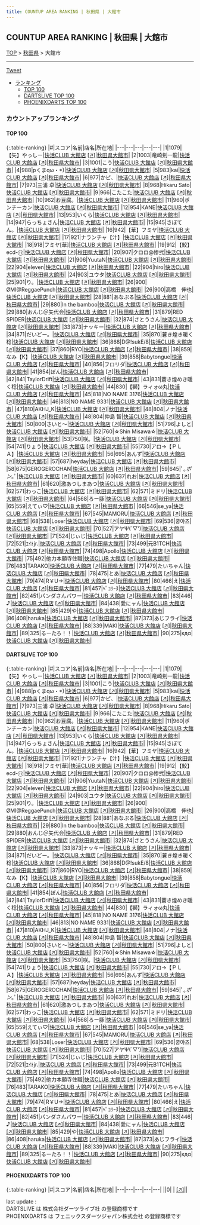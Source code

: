 ```yaml
---
title: COUNTUP AREA RANKING | 秋田県 | 大館市
---
```

## COUNTUP AREA RANKING | 秋田県 | 大館市

[TOP](/darts/rank/) > [秋田県](/darts/rank/秋田県/) > 大館市

___

<a href="https://twitter.com/share?ref_src=twsrc%5Etfw" data-text="COUNTUP AREA RANKING | 秋田県大館市" class="twitter-share-button" data-hashtags="DARTSLIVE,PHOENIXDARTS,darts,ダーツ" data-show-count="false">Tweet</a>

* [ランキング](#カウントアップランキング)
    * [TOP 100](#top-100)
    * [DARTSLIVE TOP 100](#dartslive-top-100)
    * [PHOENIXDARTS TOP 100](#phoenixdarts-top-100)

### カウントアップランキング

#### TOP 100



{:.table-ranking}
|#|スコア|名前|店名|所在地|
|---|---|---|---|---|
|1|1079|<span class="rank-name-dl">【矢】やっしー</span>|<a href="/darts/rank/shops/b586c4e40494577ca3f63593b5358cc4.html">快活CLUB 大館店</a> <a href="https://search.dartslive.com/jp/shop/b586c4e40494577ca3f63593b5358cc4">[↗]</a>|<a href="/darts/rank/秋田県/大館市">秋田県大館市</a>|
|2|1003|<span class="rank-name-dl">竜崎剣一龍</span>|<a href="/darts/rank/shops/b586c4e40494577ca3f63593b5358cc4.html">快活CLUB 大館店</a> <a href="https://search.dartslive.com/jp/shop/b586c4e40494577ca3f63593b5358cc4">[↗]</a>|<a href="/darts/rank/秋田県/大館市">秋田県大館市</a>|
|3|1001|<span class="rank-name-dl">こう</span>|<a href="/darts/rank/shops/b586c4e40494577ca3f63593b5358cc4.html">快活CLUB 大館店</a> <a href="https://search.dartslive.com/jp/shop/b586c4e40494577ca3f63593b5358cc4">[↗]</a>|<a href="/darts/rank/秋田県/大館市">秋田県大館市</a>|
|4|988|<span class="rank-name-dl">pくまqω・*)</span>|<a href="/darts/rank/shops/b586c4e40494577ca3f63593b5358cc4.html">快活CLUB 大館店</a> <a href="https://search.dartslive.com/jp/shop/b586c4e40494577ca3f63593b5358cc4">[↗]</a>|<a href="/darts/rank/秋田県/大館市">秋田県大館市</a>|
|5|983|<span class="rank-name-dl">kai</span>|<a href="/darts/rank/shops/b586c4e40494577ca3f63593b5358cc4.html">快活CLUB 大館店</a> <a href="https://search.dartslive.com/jp/shop/b586c4e40494577ca3f63593b5358cc4">[↗]</a>|<a href="/darts/rank/秋田県/大館市">秋田県大館市</a>|
|6|977|<span class="rank-name-dl">かピ、</span>|<a href="/darts/rank/shops/b586c4e40494577ca3f63593b5358cc4.html">快活CLUB 大館店</a> <a href="https://search.dartslive.com/jp/shop/b586c4e40494577ca3f63593b5358cc4">[↗]</a>|<a href="/darts/rank/秋田県/大館市">秋田県大館市</a>|
|7|973|<span class="rank-name-dl">三浦 卓</span>|<a href="/darts/rank/shops/b586c4e40494577ca3f63593b5358cc4.html">快活CLUB 大館店</a> <a href="https://search.dartslive.com/jp/shop/b586c4e40494577ca3f63593b5358cc4">[↗]</a>|<a href="/darts/rank/秋田県/大館市">秋田県大館市</a>|
|8|968|<span class="rank-name-dl">Hikaru Sato</span>|<a href="/darts/rank/shops/b586c4e40494577ca3f63593b5358cc4.html">快活CLUB 大館店</a> <a href="https://search.dartslive.com/jp/shop/b586c4e40494577ca3f63593b5358cc4">[↗]</a>|<a href="/darts/rank/秋田県/大館市">秋田県大館市</a>|
|9|966|<span class="rank-name-dl">こたこた</span>|<a href="/darts/rank/shops/b586c4e40494577ca3f63593b5358cc4.html">快活CLUB 大館店</a> <a href="https://search.dartslive.com/jp/shop/b586c4e40494577ca3f63593b5358cc4">[↗]</a>|<a href="/darts/rank/秋田県/大館市">秋田県大館市</a>|
|10|962|<span class="rank-name-dl">お豆腐。</span>|<a href="/darts/rank/shops/b586c4e40494577ca3f63593b5358cc4.html">快活CLUB 大館店</a> <a href="https://search.dartslive.com/jp/shop/b586c4e40494577ca3f63593b5358cc4">[↗]</a>|<a href="/darts/rank/秋田県/大館市">秋田県大館市</a>|
|11|960|<span class="rank-name-dl">ポンチーカン</span>|<a href="/darts/rank/shops/b586c4e40494577ca3f63593b5358cc4.html">快活CLUB 大館店</a> <a href="https://search.dartslive.com/jp/shop/b586c4e40494577ca3f63593b5358cc4">[↗]</a>|<a href="/darts/rank/秋田県/大館市">秋田県大館市</a>|
|12|954|<span class="rank-name-dl">KANE</span>|<a href="/darts/rank/shops/b586c4e40494577ca3f63593b5358cc4.html">快活CLUB 大館店</a> <a href="https://search.dartslive.com/jp/shop/b586c4e40494577ca3f63593b5358cc4">[↗]</a>|<a href="/darts/rank/秋田県/大館市">秋田県大館市</a>|
|13|953|<span class="rank-name-dl">いくら</span>|<a href="/darts/rank/shops/b586c4e40494577ca3f63593b5358cc4.html">快活CLUB 大館店</a> <a href="https://search.dartslive.com/jp/shop/b586c4e40494577ca3f63593b5358cc4">[↗]</a>|<a href="/darts/rank/秋田県/大館市">秋田県大館市</a>|
|14|947|<span class="rank-name-dl">らっちょさん</span>|<a href="/darts/rank/shops/b586c4e40494577ca3f63593b5358cc4.html">快活CLUB 大館店</a> <a href="https://search.dartslive.com/jp/shop/b586c4e40494577ca3f63593b5358cc4">[↗]</a>|<a href="/darts/rank/秋田県/大館市">秋田県大館市</a>|
|15|945|<span class="rank-name-dl">さぼてん。</span>|<a href="/darts/rank/shops/b586c4e40494577ca3f63593b5358cc4.html">快活CLUB 大館店</a> <a href="https://search.dartslive.com/jp/shop/b586c4e40494577ca3f63593b5358cc4">[↗]</a>|<a href="/darts/rank/秋田県/大館市">秋田県大館市</a>|
|16|942|<span class="rank-name-dl">【華】フミヤ</span>|<a href="/darts/rank/shops/b586c4e40494577ca3f63593b5358cc4.html">快活CLUB 大館店</a> <a href="https://search.dartslive.com/jp/shop/b586c4e40494577ca3f63593b5358cc4">[↗]</a>|<a href="/darts/rank/秋田県/大館市">秋田県大館市</a>|
|17|921|<span class="rank-name-dl">ナランチャ【汁】</span>|<a href="/darts/rank/shops/b586c4e40494577ca3f63593b5358cc4.html">快活CLUB 大館店</a> <a href="https://search.dartslive.com/jp/shop/b586c4e40494577ca3f63593b5358cc4">[↗]</a>|<a href="/darts/rank/秋田県/大館市">秋田県大館市</a>|
|18|918|<span class="rank-name-dl">フミヤ[華]</span>|<a href="/darts/rank/shops/b586c4e40494577ca3f63593b5358cc4.html">快活CLUB 大館店</a> <a href="https://search.dartslive.com/jp/shop/b586c4e40494577ca3f63593b5358cc4">[↗]</a>|<a href="/darts/rank/秋田県/大館市">秋田県大館市</a>|
|19|912|<span class="rank-name-dl">【鮫】ecd-⑪</span>|<a href="/darts/rank/shops/b586c4e40494577ca3f63593b5358cc4.html">快活CLUB 大館店</a> <a href="https://search.dartslive.com/jp/shop/b586c4e40494577ca3f63593b5358cc4">[↗]</a>|<a href="/darts/rank/秋田県/大館市">秋田県大館市</a>|
|20|907|<span class="rank-name-dl">クロロ@惨弐</span>|<a href="/darts/rank/shops/b586c4e40494577ca3f63593b5358cc4.html">快活CLUB 大館店</a> <a href="https://search.dartslive.com/jp/shop/b586c4e40494577ca3f63593b5358cc4">[↗]</a>|<a href="/darts/rank/秋田県/大館市">秋田県大館市</a>|
|21|906|<span class="rank-name-dl">YuutaN</span>|<a href="/darts/rank/shops/b586c4e40494577ca3f63593b5358cc4.html">快活CLUB 大館店</a> <a href="https://search.dartslive.com/jp/shop/b586c4e40494577ca3f63593b5358cc4">[↗]</a>|<a href="/darts/rank/秋田県/大館市">秋田県大館市</a>|
|22|904|<span class="rank-name-dl">eleven</span>|<a href="/darts/rank/shops/b586c4e40494577ca3f63593b5358cc4.html">快活CLUB 大館店</a> <a href="https://search.dartslive.com/jp/shop/b586c4e40494577ca3f63593b5358cc4">[↗]</a>|<a href="/darts/rank/秋田県/大館市">秋田県大館市</a>|
|22|904|<span class="rank-name-dl">hiro</span>|<a href="/darts/rank/shops/b586c4e40494577ca3f63593b5358cc4.html">快活CLUB 大館店</a> <a href="https://search.dartslive.com/jp/shop/b586c4e40494577ca3f63593b5358cc4">[↗]</a>|<a href="/darts/rank/秋田県/大館市">秋田県大館市</a>|
|24|903|<span class="rank-name-dl">ユウタ</span>|<a href="/darts/rank/shops/b586c4e40494577ca3f63593b5358cc4.html">快活CLUB 大館店</a> <a href="https://search.dartslive.com/jp/shop/b586c4e40494577ca3f63593b5358cc4">[↗]</a>|<a href="/darts/rank/秋田県/大館市">秋田県大館市</a>|
|25|901|<span class="rank-name-dl">り。</span>|<a href="/darts/rank/shops/b586c4e40494577ca3f63593b5358cc4.html">快活CLUB 大館店</a> <a href="https://search.dartslive.com/jp/shop/b586c4e40494577ca3f63593b5358cc4">[↗]</a>|<a href="/darts/rank/秋田県/大館市">秋田県大館市</a>|
|26|900|<span class="rank-name-dl">ØMI@ReggaePunch</span>|<a href="/darts/rank/shops/b586c4e40494577ca3f63593b5358cc4.html">快活CLUB 大館店</a> <a href="https://search.dartslive.com/jp/shop/b586c4e40494577ca3f63593b5358cc4">[↗]</a>|<a href="/darts/rank/秋田県/大館市">秋田県大館市</a>|
|26|900|<span class="rank-name-dl">高橋　伸也</span>|<a href="/darts/rank/shops/b586c4e40494577ca3f63593b5358cc4.html">快活CLUB 大館店</a> <a href="https://search.dartslive.com/jp/shop/b586c4e40494577ca3f63593b5358cc4">[↗]</a>|<a href="/darts/rank/秋田県/大館市">秋田県大館市</a>|
|28|881|<span class="rank-name-dl">あなぷる</span>|<a href="/darts/rank/shops/b586c4e40494577ca3f63593b5358cc4.html">快活CLUB 大館店</a> <a href="https://search.dartslive.com/jp/shop/b586c4e40494577ca3f63593b5358cc4">[↗]</a>|<a href="/darts/rank/秋田県/大館市">秋田県大館市</a>|
|29|880|<span class="rank-name-dl">In the bamboo</span>|<a href="/darts/rank/shops/b586c4e40494577ca3f63593b5358cc4.html">快活CLUB 大館店</a> <a href="https://search.dartslive.com/jp/shop/b586c4e40494577ca3f63593b5358cc4">[↗]</a>|<a href="/darts/rank/秋田県/大館市">秋田県大館市</a>|
|29|880|<span class="rank-name-dl">おんじ＠矢代会</span>|<a href="/darts/rank/shops/b586c4e40494577ca3f63593b5358cc4.html">快活CLUB 大館店</a> <a href="https://search.dartslive.com/jp/shop/b586c4e40494577ca3f63593b5358cc4">[↗]</a>|<a href="/darts/rank/秋田県/大館市">秋田県大館市</a>|
|31|879|<span class="rank-name-dl">RED SPIDER</span>|<a href="/darts/rank/shops/b586c4e40494577ca3f63593b5358cc4.html">快活CLUB 大館店</a> <a href="https://search.dartslive.com/jp/shop/b586c4e40494577ca3f63593b5358cc4">[↗]</a>|<a href="/darts/rank/秋田県/大館市">秋田県大館市</a>|
|32|874|<span class="rank-name-dl">さとうさん</span>|<a href="/darts/rank/shops/b586c4e40494577ca3f63593b5358cc4.html">快活CLUB 大館店</a> <a href="https://search.dartslive.com/jp/shop/b586c4e40494577ca3f63593b5358cc4">[↗]</a>|<a href="/darts/rank/秋田県/大館市">秋田県大館市</a>|
|33|873|<span class="rank-name-dl">ナッキー</span>|<a href="/darts/rank/shops/b586c4e40494577ca3f63593b5358cc4.html">快活CLUB 大館店</a> <a href="https://search.dartslive.com/jp/shop/b586c4e40494577ca3f63593b5358cc4">[↗]</a>|<a href="/darts/rank/秋田県/大館市">秋田県大館市</a>|
|34|871|<span class="rank-name-dl">だいどー。</span>|<a href="/darts/rank/shops/b586c4e40494577ca3f63593b5358cc4.html">快活CLUB 大館店</a> <a href="https://search.dartslive.com/jp/shop/b586c4e40494577ca3f63593b5358cc4">[↗]</a>|<a href="/darts/rank/秋田県/大館市">秋田県大館市</a>|
|35|870|<span class="rank-name-dl">蒼き煌き暖く稔</span>|<a href="/darts/rank/shops/b586c4e40494577ca3f63593b5358cc4.html">快活CLUB 大館店</a> <a href="https://search.dartslive.com/jp/shop/b586c4e40494577ca3f63593b5358cc4">[↗]</a>|<a href="/darts/rank/秋田県/大館市">秋田県大館市</a>|
|36|868|<span class="rank-name-dl">D@!sukE/8</span>|<a href="/darts/rank/shops/b586c4e40494577ca3f63593b5358cc4.html">快活CLUB 大館店</a> <a href="https://search.dartslive.com/jp/shop/b586c4e40494577ca3f63593b5358cc4">[↗]</a>|<a href="/darts/rank/秋田県/大館市">秋田県大館市</a>|
|37|860|<span class="rank-name-dl">RYO</span>|<a href="/darts/rank/shops/b586c4e40494577ca3f63593b5358cc4.html">快活CLUB 大館店</a> <a href="https://search.dartslive.com/jp/shop/b586c4e40494577ca3f63593b5358cc4">[↗]</a>|<a href="/darts/rank/秋田県/大館市">秋田県大館市</a>|
|38|859|<span class="rank-name-dl">なみ【K】</span>|<a href="/darts/rank/shops/b586c4e40494577ca3f63593b5358cc4.html">快活CLUB 大館店</a> <a href="https://search.dartslive.com/jp/shop/b586c4e40494577ca3f63593b5358cc4">[↗]</a>|<a href="/darts/rank/秋田県/大館市">秋田県大館市</a>|
|39|858|<span class="rank-name-dl">Babytongue</span>|<a href="/darts/rank/shops/b586c4e40494577ca3f63593b5358cc4.html">快活CLUB 大館店</a> <a href="https://search.dartslive.com/jp/shop/b586c4e40494577ca3f63593b5358cc4">[↗]</a>|<a href="/darts/rank/秋田県/大館市">秋田県大館市</a>|
|40|856|<span class="rank-name-dl">フロリダ</span>|<a href="/darts/rank/shops/b586c4e40494577ca3f63593b5358cc4.html">快活CLUB 大館店</a> <a href="https://search.dartslive.com/jp/shop/b586c4e40494577ca3f63593b5358cc4">[↗]</a>|<a href="/darts/rank/秋田県/大館市">秋田県大館市</a>|
|41|854|<span class="rank-name-dl">ぼん</span>|<a href="/darts/rank/shops/b586c4e40494577ca3f63593b5358cc4.html">快活CLUB 大館店</a> <a href="https://search.dartslive.com/jp/shop/b586c4e40494577ca3f63593b5358cc4">[↗]</a>|<a href="/darts/rank/秋田県/大館市">秋田県大館市</a>|
|42|841|<span class="rank-name-dl">TaylorDrift</span>|<a href="/darts/rank/shops/b586c4e40494577ca3f63593b5358cc4.html">快活CLUB 大館店</a> <a href="https://search.dartslive.com/jp/shop/b586c4e40494577ca3f63593b5358cc4">[↗]</a>|<a href="/darts/rank/秋田県/大館市">秋田県大館市</a>|
|43|831|<span class="rank-name-dl">蒼き煌めき暖く稔</span>|<a href="/darts/rank/shops/b586c4e40494577ca3f63593b5358cc4.html">快活CLUB 大館店</a> <a href="https://search.dartslive.com/jp/shop/b586c4e40494577ca3f63593b5358cc4">[↗]</a>|<a href="/darts/rank/秋田県/大館市">秋田県大館市</a>|
|44|830|<span class="rank-name-dl">【獅】ラィォω丸</span>|<a href="/darts/rank/shops/b586c4e40494577ca3f63593b5358cc4.html">快活CLUB 大館店</a> <a href="https://search.dartslive.com/jp/shop/b586c4e40494577ca3f63593b5358cc4">[↗]</a>|<a href="/darts/rank/秋田県/大館市">秋田県大館市</a>|
|45|818|<span class="rank-name-dl">NO NAME 3176</span>|<a href="/darts/rank/shops/b586c4e40494577ca3f63593b5358cc4.html">快活CLUB 大館店</a> <a href="https://search.dartslive.com/jp/shop/b586c4e40494577ca3f63593b5358cc4">[↗]</a>|<a href="/darts/rank/秋田県/大館市">秋田県大館市</a>|
|46|813|<span class="rank-name-dl">NO NAME 9331</span>|<a href="/darts/rank/shops/b586c4e40494577ca3f63593b5358cc4.html">快活CLUB 大館店</a> <a href="https://search.dartslive.com/jp/shop/b586c4e40494577ca3f63593b5358cc4">[↗]</a>|<a href="/darts/rank/秋田県/大館市">秋田県大館市</a>|
|47|810|<span class="rank-name-dl">AKHJ_K</span>|<a href="/darts/rank/shops/b586c4e40494577ca3f63593b5358cc4.html">快活CLUB 大館店</a> <a href="https://search.dartslive.com/jp/shop/b586c4e40494577ca3f63593b5358cc4">[↗]</a>|<a href="/darts/rank/秋田県/大館市">秋田県大館市</a>|
|48|804|<span class="rank-name-dl">ノナ</span>|<a href="/darts/rank/shops/b586c4e40494577ca3f63593b5358cc4.html">快活CLUB 大館店</a> <a href="https://search.dartslive.com/jp/shop/b586c4e40494577ca3f63593b5358cc4">[↗]</a>|<a href="/darts/rank/秋田県/大館市">秋田県大館市</a>|
|48|804|<span class="rank-name-dl">仲島 智</span>|<a href="/darts/rank/shops/b586c4e40494577ca3f63593b5358cc4.html">快活CLUB 大館店</a> <a href="https://search.dartslive.com/jp/shop/b586c4e40494577ca3f63593b5358cc4">[↗]</a>|<a href="/darts/rank/秋田県/大館市">秋田県大館市</a>|
|50|800|<span class="rank-name-dl">さいと〜</span>|<a href="/darts/rank/shops/b586c4e40494577ca3f63593b5358cc4.html">快活CLUB 大館店</a> <a href="https://search.dartslive.com/jp/shop/b586c4e40494577ca3f63593b5358cc4">[↗]</a>|<a href="/darts/rank/秋田県/大館市">秋田県大館市</a>|
|51|796|<span class="rank-name-dl">よしと</span>|<a href="/darts/rank/shops/b586c4e40494577ca3f63593b5358cc4.html">快活CLUB 大館店</a> <a href="https://search.dartslive.com/jp/shop/b586c4e40494577ca3f63593b5358cc4">[↗]</a>|<a href="/darts/rank/秋田県/大館市">秋田県大館市</a>|
|52|760|<span class="rank-name-dl">☆Shin Misawa☆</span>|<a href="/darts/rank/shops/b586c4e40494577ca3f63593b5358cc4.html">快活CLUB 大館店</a> <a href="https://search.dartslive.com/jp/shop/b586c4e40494577ca3f63593b5358cc4">[↗]</a>|<a href="/darts/rank/秋田県/大館市">秋田県大館市</a>|
|53|750|<span class="rank-name-dl">咲。</span>|<a href="/darts/rank/shops/b586c4e40494577ca3f63593b5358cc4.html">快活CLUB 大館店</a> <a href="https://search.dartslive.com/jp/shop/b586c4e40494577ca3f63593b5358cc4">[↗]</a>|<a href="/darts/rank/秋田県/大館市">秋田県大館市</a>|
|54|741|<span class="rank-name-dl">りょう</span>|<a href="/darts/rank/shops/b586c4e40494577ca3f63593b5358cc4.html">快活CLUB 大館店</a> <a href="https://search.dartslive.com/jp/shop/b586c4e40494577ca3f63593b5358cc4">[↗]</a>|<a href="/darts/rank/秋田県/大館市">秋田県大館市</a>|
|55|730|<span class="rank-name-dl">アロ→【ＰＬＡ】</span>|<a href="/darts/rank/shops/b586c4e40494577ca3f63593b5358cc4.html">快活CLUB 大館店</a> <a href="https://search.dartslive.com/jp/shop/b586c4e40494577ca3f63593b5358cc4">[↗]</a>|<a href="/darts/rank/秋田県/大館市">秋田県大館市</a>|
|56|695|<span class="rank-name-dl">あんず</span>|<a href="/darts/rank/shops/b586c4e40494577ca3f63593b5358cc4.html">快活CLUB 大館店</a> <a href="https://search.dartslive.com/jp/shop/b586c4e40494577ca3f63593b5358cc4">[↗]</a>|<a href="/darts/rank/秋田県/大館市">秋田県大館市</a>|
|57|687|<span class="rank-name-dl">heyday</span>|<a href="/darts/rank/shops/b586c4e40494577ca3f63593b5358cc4.html">快活CLUB 大館店</a> <a href="https://search.dartslive.com/jp/shop/b586c4e40494577ca3f63593b5358cc4">[↗]</a>|<a href="/darts/rank/秋田県/大館市">秋田県大館市</a>|
|58|675|<span class="rank-name-dl">GEROGEROCHAN</span>|<a href="/darts/rank/shops/b586c4e40494577ca3f63593b5358cc4.html">快活CLUB 大館店</a> <a href="https://search.dartslive.com/jp/shop/b586c4e40494577ca3f63593b5358cc4">[↗]</a>|<a href="/darts/rank/秋田県/大館市">秋田県大館市</a>|
|59|645|<span class="rank-name-dl">ﾟ｡*ポン*｡ﾟ</span>|<a href="/darts/rank/shops/b586c4e40494577ca3f63593b5358cc4.html">快活CLUB 大館店</a> <a href="https://search.dartslive.com/jp/shop/b586c4e40494577ca3f63593b5358cc4">[↗]</a>|<a href="/darts/rank/秋田県/大館市">秋田県大館市</a>|
|60|637|<span class="rank-name-dl">れお</span>|<a href="/darts/rank/shops/b586c4e40494577ca3f63593b5358cc4.html">快活CLUB 大館店</a> <a href="https://search.dartslive.com/jp/shop/b586c4e40494577ca3f63593b5358cc4">[↗]</a>|<a href="/darts/rank/秋田県/大館市">秋田県大館市</a>|
|61|620|<span class="rank-name-dl">激あつしまあつ</span>|<a href="/darts/rank/shops/b586c4e40494577ca3f63593b5358cc4.html">快活CLUB 大館店</a> <a href="https://search.dartslive.com/jp/shop/b586c4e40494577ca3f63593b5358cc4">[↗]</a>|<a href="/darts/rank/秋田県/大館市">秋田県大館市</a>|
|62|571|<span class="rank-name-dl">わっこ</span>|<a href="/darts/rank/shops/b586c4e40494577ca3f63593b5358cc4.html">快活CLUB 大館店</a> <a href="https://search.dartslive.com/jp/shop/b586c4e40494577ca3f63593b5358cc4">[↗]</a>|<a href="/darts/rank/秋田県/大館市">秋田県大館市</a>|
|62|571|<span class="rank-name-dl">ミドリ</span>|<a href="/darts/rank/shops/b586c4e40494577ca3f63593b5358cc4.html">快活CLUB 大館店</a> <a href="https://search.dartslive.com/jp/shop/b586c4e40494577ca3f63593b5358cc4">[↗]</a>|<a href="/darts/rank/秋田県/大館市">秋田県大館市</a>|
|64|568|<span class="rank-name-dl">ろー豚</span>|<a href="/darts/rank/shops/b586c4e40494577ca3f63593b5358cc4.html">快活CLUB 大館店</a> <a href="https://search.dartslive.com/jp/shop/b586c4e40494577ca3f63593b5358cc4">[↗]</a>|<a href="/darts/rank/秋田県/大館市">秋田県大館市</a>|
|65|559|<span class="rank-name-dl">えてぃ♡</span>|<a href="/darts/rank/shops/b586c4e40494577ca3f63593b5358cc4.html">快活CLUB 大館店</a> <a href="https://search.dartslive.com/jp/shop/b586c4e40494577ca3f63593b5358cc4">[↗]</a>|<a href="/darts/rank/秋田県/大館市">秋田県大館市</a>|
|66|546|<span class="rank-name-dl">se_ya</span>|<a href="/darts/rank/shops/b586c4e40494577ca3f63593b5358cc4.html">快活CLUB 大館店</a> <a href="https://search.dartslive.com/jp/shop/b586c4e40494577ca3f63593b5358cc4">[↗]</a>|<a href="/darts/rank/秋田県/大館市">秋田県大館市</a>|
|67|545|<span class="rank-name-dl">MAMORU</span>|<a href="/darts/rank/shops/b586c4e40494577ca3f63593b5358cc4.html">快活CLUB 大館店</a> <a href="https://search.dartslive.com/jp/shop/b586c4e40494577ca3f63593b5358cc4">[↗]</a>|<a href="/darts/rank/秋田県/大館市">秋田県大館市</a>|
|68|538|<span class="rank-name-dl">Loser</span>|<a href="/darts/rank/shops/b586c4e40494577ca3f63593b5358cc4.html">快活CLUB 大館店</a> <a href="https://search.dartslive.com/jp/shop/b586c4e40494577ca3f63593b5358cc4">[↗]</a>|<a href="/darts/rank/秋田県/大館市">秋田県大館市</a>|
|69|536|<span class="rank-name-dl">쿵야즈</span>|<a href="/darts/rank/shops/b586c4e40494577ca3f63593b5358cc4.html">快活CLUB 大館店</a> <a href="https://search.dartslive.com/jp/shop/b586c4e40494577ca3f63593b5358cc4">[↗]</a>|<a href="/darts/rank/秋田県/大館市">秋田県大館市</a>|
|70|527|<span class="rank-name-dl">アヤΨ(`▽&#x27;)</span>|<a href="/darts/rank/shops/b586c4e40494577ca3f63593b5358cc4.html">快活CLUB 大館店</a> <a href="https://search.dartslive.com/jp/shop/b586c4e40494577ca3f63593b5358cc4">[↗]</a>|<a href="/darts/rank/秋田県/大館市">秋田県大館市</a>|
|71|524|<span class="rank-name-dl">じぃじ</span>|<a href="/darts/rank/shops/b586c4e40494577ca3f63593b5358cc4.html">快活CLUB 大館店</a> <a href="https://search.dartslive.com/jp/shop/b586c4e40494577ca3f63593b5358cc4">[↗]</a>|<a href="/darts/rank/秋田県/大館市">秋田県大館市</a>|
|72|521|<span class="rank-name-dl">ｴｲﾄjr.</span>|<a href="/darts/rank/shops/b586c4e40494577ca3f63593b5358cc4.html">快活CLUB 大館店</a> <a href="https://search.dartslive.com/jp/shop/b586c4e40494577ca3f63593b5358cc4">[↗]</a>|<a href="/darts/rank/秋田県/大館市">秋田県大館市</a>|
|73|499|<span class="rank-name-dl">元B1TCH</span>|<a href="/darts/rank/shops/b586c4e40494577ca3f63593b5358cc4.html">快活CLUB 大館店</a> <a href="https://search.dartslive.com/jp/shop/b586c4e40494577ca3f63593b5358cc4">[↗]</a>|<a href="/darts/rank/秋田県/大館市">秋田県大館市</a>|
|74|498|<span class="rank-name-dl">Apollo</span>|<a href="/darts/rank/shops/b586c4e40494577ca3f63593b5358cc4.html">快活CLUB 大館店</a> <a href="https://search.dartslive.com/jp/shop/b586c4e40494577ca3f63593b5358cc4">[↗]</a>|<a href="/darts/rank/秋田県/大館市">秋田県大館市</a>|
|75|492|<span class="rank-name-dl">他力本願寺住職</span>|<a href="/darts/rank/shops/b586c4e40494577ca3f63593b5358cc4.html">快活CLUB 大館店</a> <a href="https://search.dartslive.com/jp/shop/b586c4e40494577ca3f63593b5358cc4">[↗]</a>|<a href="/darts/rank/秋田県/大館市">秋田県大館市</a>|
|76|483|<span class="rank-name-dl">TARAKO</span>|<a href="/darts/rank/shops/b586c4e40494577ca3f63593b5358cc4.html">快活CLUB 大館店</a> <a href="https://search.dartslive.com/jp/shop/b586c4e40494577ca3f63593b5358cc4">[↗]</a>|<a href="/darts/rank/秋田県/大館市">秋田県大館市</a>|
|77|479|<span class="rank-name-dl">たいちゃん</span>|<a href="/darts/rank/shops/b586c4e40494577ca3f63593b5358cc4.html">快活CLUB 大館店</a> <a href="https://search.dartslive.com/jp/shop/b586c4e40494577ca3f63593b5358cc4">[↗]</a>|<a href="/darts/rank/秋田県/大館市">秋田県大館市</a>|
|78|475|<span class="rank-name-dl">とあ</span>|<a href="/darts/rank/shops/b586c4e40494577ca3f63593b5358cc4.html">快活CLUB 大館店</a> <a href="https://search.dartslive.com/jp/shop/b586c4e40494577ca3f63593b5358cc4">[↗]</a>|<a href="/darts/rank/秋田県/大館市">秋田県大館市</a>|
|79|474|<span class="rank-name-dl">R￥U→</span>|<a href="/darts/rank/shops/b586c4e40494577ca3f63593b5358cc4.html">快活CLUB 大館店</a> <a href="https://search.dartslive.com/jp/shop/b586c4e40494577ca3f63593b5358cc4">[↗]</a>|<a href="/darts/rank/秋田県/大館市">秋田県大館市</a>|
|80|466|<span class="rank-name-dl">え</span>|<a href="/darts/rank/shops/b586c4e40494577ca3f63593b5358cc4.html">快活CLUB 大館店</a> <a href="https://search.dartslive.com/jp/shop/b586c4e40494577ca3f63593b5358cc4">[↗]</a>|<a href="/darts/rank/秋田県/大館市">秋田県大館市</a>|
|81|457|<span class="rank-name-dl">ﾍﾟｺﾘｰﾇ</span>|<a href="/darts/rank/shops/b586c4e40494577ca3f63593b5358cc4.html">快活CLUB 大館店</a> <a href="https://search.dartslive.com/jp/shop/b586c4e40494577ca3f63593b5358cc4">[↗]</a>|<a href="/darts/rank/秋田県/大館市">秋田県大館市</a>|
|82|451|<span class="rank-name-dl">パンダさんパワー</span>|<a href="/darts/rank/shops/b586c4e40494577ca3f63593b5358cc4.html">快活CLUB 大館店</a> <a href="https://search.dartslive.com/jp/shop/b586c4e40494577ca3f63593b5358cc4">[↗]</a>|<a href="/darts/rank/秋田県/大館市">秋田県大館市</a>|
|83|446|<span class="rank-name-dl">♪</span>|<a href="/darts/rank/shops/b586c4e40494577ca3f63593b5358cc4.html">快活CLUB 大館店</a> <a href="https://search.dartslive.com/jp/shop/b586c4e40494577ca3f63593b5358cc4">[↗]</a>|<a href="/darts/rank/秋田県/大館市">秋田県大館市</a>|
|84|438|<span class="rank-name-dl">愛にャん</span>|<a href="/darts/rank/shops/b586c4e40494577ca3f63593b5358cc4.html">快活CLUB 大館店</a> <a href="https://search.dartslive.com/jp/shop/b586c4e40494577ca3f63593b5358cc4">[↗]</a>|<a href="/darts/rank/秋田県/大館市">秋田県大館市</a>|
|85|429|<span class="rank-name-dl">や</span>|<a href="/darts/rank/shops/b586c4e40494577ca3f63593b5358cc4.html">快活CLUB 大館店</a> <a href="https://search.dartslive.com/jp/shop/b586c4e40494577ca3f63593b5358cc4">[↗]</a>|<a href="/darts/rank/秋田県/大館市">秋田県大館市</a>|
|86|408|<span class="rank-name-dl">haruka</span>|<a href="/darts/rank/shops/b586c4e40494577ca3f63593b5358cc4.html">快活CLUB 大館店</a> <a href="https://search.dartslive.com/jp/shop/b586c4e40494577ca3f63593b5358cc4">[↗]</a>|<a href="/darts/rank/秋田県/大館市">秋田県大館市</a>|
|87|373|<span class="rank-name-dl">あじフライ</span>|<a href="/darts/rank/shops/b586c4e40494577ca3f63593b5358cc4.html">快活CLUB 大館店</a> <a href="https://search.dartslive.com/jp/shop/b586c4e40494577ca3f63593b5358cc4">[↗]</a>|<a href="/darts/rank/秋田県/大館市">秋田県大館市</a>|
|88|339|<span class="rank-name-dl">MAKI</span>|<a href="/darts/rank/shops/b586c4e40494577ca3f63593b5358cc4.html">快活CLUB 大館店</a> <a href="https://search.dartslive.com/jp/shop/b586c4e40494577ca3f63593b5358cc4">[↗]</a>|<a href="/darts/rank/秋田県/大館市">秋田県大館市</a>|
|89|325|<span class="rank-name-dl">るーたろ！！</span>|<a href="/darts/rank/shops/b586c4e40494577ca3f63593b5358cc4.html">快活CLUB 大館店</a> <a href="https://search.dartslive.com/jp/shop/b586c4e40494577ca3f63593b5358cc4">[↗]</a>|<a href="/darts/rank/秋田県/大館市">秋田県大館市</a>|
|90|275|<span class="rank-name-dl">кдα</span>|<a href="/darts/rank/shops/b586c4e40494577ca3f63593b5358cc4.html">快活CLUB 大館店</a> <a href="https://search.dartslive.com/jp/shop/b586c4e40494577ca3f63593b5358cc4">[↗]</a>|<a href="/darts/rank/秋田県/大館市">秋田県大館市</a>|


#### DARTSLIVE TOP 100



{:.table-ranking}
|#|スコア|名前|店名|所在地|
|---|---|---|---|---|
|1|1079|<span class="rank-name-dl">【矢】やっしー</span>|<a href="/darts/rank/shops/b586c4e40494577ca3f63593b5358cc4.html">快活CLUB 大館店</a> <a href="https://search.dartslive.com/jp/shop/b586c4e40494577ca3f63593b5358cc4">[↗]</a>|<a href="/darts/rank/秋田県/大館市">秋田県大館市</a>|
|2|1003|<span class="rank-name-dl">竜崎剣一龍</span>|<a href="/darts/rank/shops/b586c4e40494577ca3f63593b5358cc4.html">快活CLUB 大館店</a> <a href="https://search.dartslive.com/jp/shop/b586c4e40494577ca3f63593b5358cc4">[↗]</a>|<a href="/darts/rank/秋田県/大館市">秋田県大館市</a>|
|3|1001|<span class="rank-name-dl">こう</span>|<a href="/darts/rank/shops/b586c4e40494577ca3f63593b5358cc4.html">快活CLUB 大館店</a> <a href="https://search.dartslive.com/jp/shop/b586c4e40494577ca3f63593b5358cc4">[↗]</a>|<a href="/darts/rank/秋田県/大館市">秋田県大館市</a>|
|4|988|<span class="rank-name-dl">pくまqω・*)</span>|<a href="/darts/rank/shops/b586c4e40494577ca3f63593b5358cc4.html">快活CLUB 大館店</a> <a href="https://search.dartslive.com/jp/shop/b586c4e40494577ca3f63593b5358cc4">[↗]</a>|<a href="/darts/rank/秋田県/大館市">秋田県大館市</a>|
|5|983|<span class="rank-name-dl">kai</span>|<a href="/darts/rank/shops/b586c4e40494577ca3f63593b5358cc4.html">快活CLUB 大館店</a> <a href="https://search.dartslive.com/jp/shop/b586c4e40494577ca3f63593b5358cc4">[↗]</a>|<a href="/darts/rank/秋田県/大館市">秋田県大館市</a>|
|6|977|<span class="rank-name-dl">かピ、</span>|<a href="/darts/rank/shops/b586c4e40494577ca3f63593b5358cc4.html">快活CLUB 大館店</a> <a href="https://search.dartslive.com/jp/shop/b586c4e40494577ca3f63593b5358cc4">[↗]</a>|<a href="/darts/rank/秋田県/大館市">秋田県大館市</a>|
|7|973|<span class="rank-name-dl">三浦 卓</span>|<a href="/darts/rank/shops/b586c4e40494577ca3f63593b5358cc4.html">快活CLUB 大館店</a> <a href="https://search.dartslive.com/jp/shop/b586c4e40494577ca3f63593b5358cc4">[↗]</a>|<a href="/darts/rank/秋田県/大館市">秋田県大館市</a>|
|8|968|<span class="rank-name-dl">Hikaru Sato</span>|<a href="/darts/rank/shops/b586c4e40494577ca3f63593b5358cc4.html">快活CLUB 大館店</a> <a href="https://search.dartslive.com/jp/shop/b586c4e40494577ca3f63593b5358cc4">[↗]</a>|<a href="/darts/rank/秋田県/大館市">秋田県大館市</a>|
|9|966|<span class="rank-name-dl">こたこた</span>|<a href="/darts/rank/shops/b586c4e40494577ca3f63593b5358cc4.html">快活CLUB 大館店</a> <a href="https://search.dartslive.com/jp/shop/b586c4e40494577ca3f63593b5358cc4">[↗]</a>|<a href="/darts/rank/秋田県/大館市">秋田県大館市</a>|
|10|962|<span class="rank-name-dl">お豆腐。</span>|<a href="/darts/rank/shops/b586c4e40494577ca3f63593b5358cc4.html">快活CLUB 大館店</a> <a href="https://search.dartslive.com/jp/shop/b586c4e40494577ca3f63593b5358cc4">[↗]</a>|<a href="/darts/rank/秋田県/大館市">秋田県大館市</a>|
|11|960|<span class="rank-name-dl">ポンチーカン</span>|<a href="/darts/rank/shops/b586c4e40494577ca3f63593b5358cc4.html">快活CLUB 大館店</a> <a href="https://search.dartslive.com/jp/shop/b586c4e40494577ca3f63593b5358cc4">[↗]</a>|<a href="/darts/rank/秋田県/大館市">秋田県大館市</a>|
|12|954|<span class="rank-name-dl">KANE</span>|<a href="/darts/rank/shops/b586c4e40494577ca3f63593b5358cc4.html">快活CLUB 大館店</a> <a href="https://search.dartslive.com/jp/shop/b586c4e40494577ca3f63593b5358cc4">[↗]</a>|<a href="/darts/rank/秋田県/大館市">秋田県大館市</a>|
|13|953|<span class="rank-name-dl">いくら</span>|<a href="/darts/rank/shops/b586c4e40494577ca3f63593b5358cc4.html">快活CLUB 大館店</a> <a href="https://search.dartslive.com/jp/shop/b586c4e40494577ca3f63593b5358cc4">[↗]</a>|<a href="/darts/rank/秋田県/大館市">秋田県大館市</a>|
|14|947|<span class="rank-name-dl">らっちょさん</span>|<a href="/darts/rank/shops/b586c4e40494577ca3f63593b5358cc4.html">快活CLUB 大館店</a> <a href="https://search.dartslive.com/jp/shop/b586c4e40494577ca3f63593b5358cc4">[↗]</a>|<a href="/darts/rank/秋田県/大館市">秋田県大館市</a>|
|15|945|<span class="rank-name-dl">さぼてん。</span>|<a href="/darts/rank/shops/b586c4e40494577ca3f63593b5358cc4.html">快活CLUB 大館店</a> <a href="https://search.dartslive.com/jp/shop/b586c4e40494577ca3f63593b5358cc4">[↗]</a>|<a href="/darts/rank/秋田県/大館市">秋田県大館市</a>|
|16|942|<span class="rank-name-dl">【華】フミヤ</span>|<a href="/darts/rank/shops/b586c4e40494577ca3f63593b5358cc4.html">快活CLUB 大館店</a> <a href="https://search.dartslive.com/jp/shop/b586c4e40494577ca3f63593b5358cc4">[↗]</a>|<a href="/darts/rank/秋田県/大館市">秋田県大館市</a>|
|17|921|<span class="rank-name-dl">ナランチャ【汁】</span>|<a href="/darts/rank/shops/b586c4e40494577ca3f63593b5358cc4.html">快活CLUB 大館店</a> <a href="https://search.dartslive.com/jp/shop/b586c4e40494577ca3f63593b5358cc4">[↗]</a>|<a href="/darts/rank/秋田県/大館市">秋田県大館市</a>|
|18|918|<span class="rank-name-dl">フミヤ[華]</span>|<a href="/darts/rank/shops/b586c4e40494577ca3f63593b5358cc4.html">快活CLUB 大館店</a> <a href="https://search.dartslive.com/jp/shop/b586c4e40494577ca3f63593b5358cc4">[↗]</a>|<a href="/darts/rank/秋田県/大館市">秋田県大館市</a>|
|19|912|<span class="rank-name-dl">【鮫】ecd-⑪</span>|<a href="/darts/rank/shops/b586c4e40494577ca3f63593b5358cc4.html">快活CLUB 大館店</a> <a href="https://search.dartslive.com/jp/shop/b586c4e40494577ca3f63593b5358cc4">[↗]</a>|<a href="/darts/rank/秋田県/大館市">秋田県大館市</a>|
|20|907|<span class="rank-name-dl">クロロ@惨弐</span>|<a href="/darts/rank/shops/b586c4e40494577ca3f63593b5358cc4.html">快活CLUB 大館店</a> <a href="https://search.dartslive.com/jp/shop/b586c4e40494577ca3f63593b5358cc4">[↗]</a>|<a href="/darts/rank/秋田県/大館市">秋田県大館市</a>|
|21|906|<span class="rank-name-dl">YuutaN</span>|<a href="/darts/rank/shops/b586c4e40494577ca3f63593b5358cc4.html">快活CLUB 大館店</a> <a href="https://search.dartslive.com/jp/shop/b586c4e40494577ca3f63593b5358cc4">[↗]</a>|<a href="/darts/rank/秋田県/大館市">秋田県大館市</a>|
|22|904|<span class="rank-name-dl">eleven</span>|<a href="/darts/rank/shops/b586c4e40494577ca3f63593b5358cc4.html">快活CLUB 大館店</a> <a href="https://search.dartslive.com/jp/shop/b586c4e40494577ca3f63593b5358cc4">[↗]</a>|<a href="/darts/rank/秋田県/大館市">秋田県大館市</a>|
|22|904|<span class="rank-name-dl">hiro</span>|<a href="/darts/rank/shops/b586c4e40494577ca3f63593b5358cc4.html">快活CLUB 大館店</a> <a href="https://search.dartslive.com/jp/shop/b586c4e40494577ca3f63593b5358cc4">[↗]</a>|<a href="/darts/rank/秋田県/大館市">秋田県大館市</a>|
|24|903|<span class="rank-name-dl">ユウタ</span>|<a href="/darts/rank/shops/b586c4e40494577ca3f63593b5358cc4.html">快活CLUB 大館店</a> <a href="https://search.dartslive.com/jp/shop/b586c4e40494577ca3f63593b5358cc4">[↗]</a>|<a href="/darts/rank/秋田県/大館市">秋田県大館市</a>|
|25|901|<span class="rank-name-dl">り。</span>|<a href="/darts/rank/shops/b586c4e40494577ca3f63593b5358cc4.html">快活CLUB 大館店</a> <a href="https://search.dartslive.com/jp/shop/b586c4e40494577ca3f63593b5358cc4">[↗]</a>|<a href="/darts/rank/秋田県/大館市">秋田県大館市</a>|
|26|900|<span class="rank-name-dl">ØMI@ReggaePunch</span>|<a href="/darts/rank/shops/b586c4e40494577ca3f63593b5358cc4.html">快活CLUB 大館店</a> <a href="https://search.dartslive.com/jp/shop/b586c4e40494577ca3f63593b5358cc4">[↗]</a>|<a href="/darts/rank/秋田県/大館市">秋田県大館市</a>|
|26|900|<span class="rank-name-dl">高橋　伸也</span>|<a href="/darts/rank/shops/b586c4e40494577ca3f63593b5358cc4.html">快活CLUB 大館店</a> <a href="https://search.dartslive.com/jp/shop/b586c4e40494577ca3f63593b5358cc4">[↗]</a>|<a href="/darts/rank/秋田県/大館市">秋田県大館市</a>|
|28|881|<span class="rank-name-dl">あなぷる</span>|<a href="/darts/rank/shops/b586c4e40494577ca3f63593b5358cc4.html">快活CLUB 大館店</a> <a href="https://search.dartslive.com/jp/shop/b586c4e40494577ca3f63593b5358cc4">[↗]</a>|<a href="/darts/rank/秋田県/大館市">秋田県大館市</a>|
|29|880|<span class="rank-name-dl">In the bamboo</span>|<a href="/darts/rank/shops/b586c4e40494577ca3f63593b5358cc4.html">快活CLUB 大館店</a> <a href="https://search.dartslive.com/jp/shop/b586c4e40494577ca3f63593b5358cc4">[↗]</a>|<a href="/darts/rank/秋田県/大館市">秋田県大館市</a>|
|29|880|<span class="rank-name-dl">おんじ＠矢代会</span>|<a href="/darts/rank/shops/b586c4e40494577ca3f63593b5358cc4.html">快活CLUB 大館店</a> <a href="https://search.dartslive.com/jp/shop/b586c4e40494577ca3f63593b5358cc4">[↗]</a>|<a href="/darts/rank/秋田県/大館市">秋田県大館市</a>|
|31|879|<span class="rank-name-dl">RED SPIDER</span>|<a href="/darts/rank/shops/b586c4e40494577ca3f63593b5358cc4.html">快活CLUB 大館店</a> <a href="https://search.dartslive.com/jp/shop/b586c4e40494577ca3f63593b5358cc4">[↗]</a>|<a href="/darts/rank/秋田県/大館市">秋田県大館市</a>|
|32|874|<span class="rank-name-dl">さとうさん</span>|<a href="/darts/rank/shops/b586c4e40494577ca3f63593b5358cc4.html">快活CLUB 大館店</a> <a href="https://search.dartslive.com/jp/shop/b586c4e40494577ca3f63593b5358cc4">[↗]</a>|<a href="/darts/rank/秋田県/大館市">秋田県大館市</a>|
|33|873|<span class="rank-name-dl">ナッキー</span>|<a href="/darts/rank/shops/b586c4e40494577ca3f63593b5358cc4.html">快活CLUB 大館店</a> <a href="https://search.dartslive.com/jp/shop/b586c4e40494577ca3f63593b5358cc4">[↗]</a>|<a href="/darts/rank/秋田県/大館市">秋田県大館市</a>|
|34|871|<span class="rank-name-dl">だいどー。</span>|<a href="/darts/rank/shops/b586c4e40494577ca3f63593b5358cc4.html">快活CLUB 大館店</a> <a href="https://search.dartslive.com/jp/shop/b586c4e40494577ca3f63593b5358cc4">[↗]</a>|<a href="/darts/rank/秋田県/大館市">秋田県大館市</a>|
|35|870|<span class="rank-name-dl">蒼き煌き暖く稔</span>|<a href="/darts/rank/shops/b586c4e40494577ca3f63593b5358cc4.html">快活CLUB 大館店</a> <a href="https://search.dartslive.com/jp/shop/b586c4e40494577ca3f63593b5358cc4">[↗]</a>|<a href="/darts/rank/秋田県/大館市">秋田県大館市</a>|
|36|868|<span class="rank-name-dl">D@!sukE/8</span>|<a href="/darts/rank/shops/b586c4e40494577ca3f63593b5358cc4.html">快活CLUB 大館店</a> <a href="https://search.dartslive.com/jp/shop/b586c4e40494577ca3f63593b5358cc4">[↗]</a>|<a href="/darts/rank/秋田県/大館市">秋田県大館市</a>|
|37|860|<span class="rank-name-dl">RYO</span>|<a href="/darts/rank/shops/b586c4e40494577ca3f63593b5358cc4.html">快活CLUB 大館店</a> <a href="https://search.dartslive.com/jp/shop/b586c4e40494577ca3f63593b5358cc4">[↗]</a>|<a href="/darts/rank/秋田県/大館市">秋田県大館市</a>|
|38|859|<span class="rank-name-dl">なみ【K】</span>|<a href="/darts/rank/shops/b586c4e40494577ca3f63593b5358cc4.html">快活CLUB 大館店</a> <a href="https://search.dartslive.com/jp/shop/b586c4e40494577ca3f63593b5358cc4">[↗]</a>|<a href="/darts/rank/秋田県/大館市">秋田県大館市</a>|
|39|858|<span class="rank-name-dl">Babytongue</span>|<a href="/darts/rank/shops/b586c4e40494577ca3f63593b5358cc4.html">快活CLUB 大館店</a> <a href="https://search.dartslive.com/jp/shop/b586c4e40494577ca3f63593b5358cc4">[↗]</a>|<a href="/darts/rank/秋田県/大館市">秋田県大館市</a>|
|40|856|<span class="rank-name-dl">フロリダ</span>|<a href="/darts/rank/shops/b586c4e40494577ca3f63593b5358cc4.html">快活CLUB 大館店</a> <a href="https://search.dartslive.com/jp/shop/b586c4e40494577ca3f63593b5358cc4">[↗]</a>|<a href="/darts/rank/秋田県/大館市">秋田県大館市</a>|
|41|854|<span class="rank-name-dl">ぼん</span>|<a href="/darts/rank/shops/b586c4e40494577ca3f63593b5358cc4.html">快活CLUB 大館店</a> <a href="https://search.dartslive.com/jp/shop/b586c4e40494577ca3f63593b5358cc4">[↗]</a>|<a href="/darts/rank/秋田県/大館市">秋田県大館市</a>|
|42|841|<span class="rank-name-dl">TaylorDrift</span>|<a href="/darts/rank/shops/b586c4e40494577ca3f63593b5358cc4.html">快活CLUB 大館店</a> <a href="https://search.dartslive.com/jp/shop/b586c4e40494577ca3f63593b5358cc4">[↗]</a>|<a href="/darts/rank/秋田県/大館市">秋田県大館市</a>|
|43|831|<span class="rank-name-dl">蒼き煌めき暖く稔</span>|<a href="/darts/rank/shops/b586c4e40494577ca3f63593b5358cc4.html">快活CLUB 大館店</a> <a href="https://search.dartslive.com/jp/shop/b586c4e40494577ca3f63593b5358cc4">[↗]</a>|<a href="/darts/rank/秋田県/大館市">秋田県大館市</a>|
|44|830|<span class="rank-name-dl">【獅】ラィォω丸</span>|<a href="/darts/rank/shops/b586c4e40494577ca3f63593b5358cc4.html">快活CLUB 大館店</a> <a href="https://search.dartslive.com/jp/shop/b586c4e40494577ca3f63593b5358cc4">[↗]</a>|<a href="/darts/rank/秋田県/大館市">秋田県大館市</a>|
|45|818|<span class="rank-name-dl">NO NAME 3176</span>|<a href="/darts/rank/shops/b586c4e40494577ca3f63593b5358cc4.html">快活CLUB 大館店</a> <a href="https://search.dartslive.com/jp/shop/b586c4e40494577ca3f63593b5358cc4">[↗]</a>|<a href="/darts/rank/秋田県/大館市">秋田県大館市</a>|
|46|813|<span class="rank-name-dl">NO NAME 9331</span>|<a href="/darts/rank/shops/b586c4e40494577ca3f63593b5358cc4.html">快活CLUB 大館店</a> <a href="https://search.dartslive.com/jp/shop/b586c4e40494577ca3f63593b5358cc4">[↗]</a>|<a href="/darts/rank/秋田県/大館市">秋田県大館市</a>|
|47|810|<span class="rank-name-dl">AKHJ_K</span>|<a href="/darts/rank/shops/b586c4e40494577ca3f63593b5358cc4.html">快活CLUB 大館店</a> <a href="https://search.dartslive.com/jp/shop/b586c4e40494577ca3f63593b5358cc4">[↗]</a>|<a href="/darts/rank/秋田県/大館市">秋田県大館市</a>|
|48|804|<span class="rank-name-dl">ノナ</span>|<a href="/darts/rank/shops/b586c4e40494577ca3f63593b5358cc4.html">快活CLUB 大館店</a> <a href="https://search.dartslive.com/jp/shop/b586c4e40494577ca3f63593b5358cc4">[↗]</a>|<a href="/darts/rank/秋田県/大館市">秋田県大館市</a>|
|48|804|<span class="rank-name-dl">仲島 智</span>|<a href="/darts/rank/shops/b586c4e40494577ca3f63593b5358cc4.html">快活CLUB 大館店</a> <a href="https://search.dartslive.com/jp/shop/b586c4e40494577ca3f63593b5358cc4">[↗]</a>|<a href="/darts/rank/秋田県/大館市">秋田県大館市</a>|
|50|800|<span class="rank-name-dl">さいと〜</span>|<a href="/darts/rank/shops/b586c4e40494577ca3f63593b5358cc4.html">快活CLUB 大館店</a> <a href="https://search.dartslive.com/jp/shop/b586c4e40494577ca3f63593b5358cc4">[↗]</a>|<a href="/darts/rank/秋田県/大館市">秋田県大館市</a>|
|51|796|<span class="rank-name-dl">よしと</span>|<a href="/darts/rank/shops/b586c4e40494577ca3f63593b5358cc4.html">快活CLUB 大館店</a> <a href="https://search.dartslive.com/jp/shop/b586c4e40494577ca3f63593b5358cc4">[↗]</a>|<a href="/darts/rank/秋田県/大館市">秋田県大館市</a>|
|52|760|<span class="rank-name-dl">☆Shin Misawa☆</span>|<a href="/darts/rank/shops/b586c4e40494577ca3f63593b5358cc4.html">快活CLUB 大館店</a> <a href="https://search.dartslive.com/jp/shop/b586c4e40494577ca3f63593b5358cc4">[↗]</a>|<a href="/darts/rank/秋田県/大館市">秋田県大館市</a>|
|53|750|<span class="rank-name-dl">咲。</span>|<a href="/darts/rank/shops/b586c4e40494577ca3f63593b5358cc4.html">快活CLUB 大館店</a> <a href="https://search.dartslive.com/jp/shop/b586c4e40494577ca3f63593b5358cc4">[↗]</a>|<a href="/darts/rank/秋田県/大館市">秋田県大館市</a>|
|54|741|<span class="rank-name-dl">りょう</span>|<a href="/darts/rank/shops/b586c4e40494577ca3f63593b5358cc4.html">快活CLUB 大館店</a> <a href="https://search.dartslive.com/jp/shop/b586c4e40494577ca3f63593b5358cc4">[↗]</a>|<a href="/darts/rank/秋田県/大館市">秋田県大館市</a>|
|55|730|<span class="rank-name-dl">アロ→【ＰＬＡ】</span>|<a href="/darts/rank/shops/b586c4e40494577ca3f63593b5358cc4.html">快活CLUB 大館店</a> <a href="https://search.dartslive.com/jp/shop/b586c4e40494577ca3f63593b5358cc4">[↗]</a>|<a href="/darts/rank/秋田県/大館市">秋田県大館市</a>|
|56|695|<span class="rank-name-dl">あんず</span>|<a href="/darts/rank/shops/b586c4e40494577ca3f63593b5358cc4.html">快活CLUB 大館店</a> <a href="https://search.dartslive.com/jp/shop/b586c4e40494577ca3f63593b5358cc4">[↗]</a>|<a href="/darts/rank/秋田県/大館市">秋田県大館市</a>|
|57|687|<span class="rank-name-dl">heyday</span>|<a href="/darts/rank/shops/b586c4e40494577ca3f63593b5358cc4.html">快活CLUB 大館店</a> <a href="https://search.dartslive.com/jp/shop/b586c4e40494577ca3f63593b5358cc4">[↗]</a>|<a href="/darts/rank/秋田県/大館市">秋田県大館市</a>|
|58|675|<span class="rank-name-dl">GEROGEROCHAN</span>|<a href="/darts/rank/shops/b586c4e40494577ca3f63593b5358cc4.html">快活CLUB 大館店</a> <a href="https://search.dartslive.com/jp/shop/b586c4e40494577ca3f63593b5358cc4">[↗]</a>|<a href="/darts/rank/秋田県/大館市">秋田県大館市</a>|
|59|645|<span class="rank-name-dl">ﾟ｡*ポン*｡ﾟ</span>|<a href="/darts/rank/shops/b586c4e40494577ca3f63593b5358cc4.html">快活CLUB 大館店</a> <a href="https://search.dartslive.com/jp/shop/b586c4e40494577ca3f63593b5358cc4">[↗]</a>|<a href="/darts/rank/秋田県/大館市">秋田県大館市</a>|
|60|637|<span class="rank-name-dl">れお</span>|<a href="/darts/rank/shops/b586c4e40494577ca3f63593b5358cc4.html">快活CLUB 大館店</a> <a href="https://search.dartslive.com/jp/shop/b586c4e40494577ca3f63593b5358cc4">[↗]</a>|<a href="/darts/rank/秋田県/大館市">秋田県大館市</a>|
|61|620|<span class="rank-name-dl">激あつしまあつ</span>|<a href="/darts/rank/shops/b586c4e40494577ca3f63593b5358cc4.html">快活CLUB 大館店</a> <a href="https://search.dartslive.com/jp/shop/b586c4e40494577ca3f63593b5358cc4">[↗]</a>|<a href="/darts/rank/秋田県/大館市">秋田県大館市</a>|
|62|571|<span class="rank-name-dl">わっこ</span>|<a href="/darts/rank/shops/b586c4e40494577ca3f63593b5358cc4.html">快活CLUB 大館店</a> <a href="https://search.dartslive.com/jp/shop/b586c4e40494577ca3f63593b5358cc4">[↗]</a>|<a href="/darts/rank/秋田県/大館市">秋田県大館市</a>|
|62|571|<span class="rank-name-dl">ミドリ</span>|<a href="/darts/rank/shops/b586c4e40494577ca3f63593b5358cc4.html">快活CLUB 大館店</a> <a href="https://search.dartslive.com/jp/shop/b586c4e40494577ca3f63593b5358cc4">[↗]</a>|<a href="/darts/rank/秋田県/大館市">秋田県大館市</a>|
|64|568|<span class="rank-name-dl">ろー豚</span>|<a href="/darts/rank/shops/b586c4e40494577ca3f63593b5358cc4.html">快活CLUB 大館店</a> <a href="https://search.dartslive.com/jp/shop/b586c4e40494577ca3f63593b5358cc4">[↗]</a>|<a href="/darts/rank/秋田県/大館市">秋田県大館市</a>|
|65|559|<span class="rank-name-dl">えてぃ♡</span>|<a href="/darts/rank/shops/b586c4e40494577ca3f63593b5358cc4.html">快活CLUB 大館店</a> <a href="https://search.dartslive.com/jp/shop/b586c4e40494577ca3f63593b5358cc4">[↗]</a>|<a href="/darts/rank/秋田県/大館市">秋田県大館市</a>|
|66|546|<span class="rank-name-dl">se_ya</span>|<a href="/darts/rank/shops/b586c4e40494577ca3f63593b5358cc4.html">快活CLUB 大館店</a> <a href="https://search.dartslive.com/jp/shop/b586c4e40494577ca3f63593b5358cc4">[↗]</a>|<a href="/darts/rank/秋田県/大館市">秋田県大館市</a>|
|67|545|<span class="rank-name-dl">MAMORU</span>|<a href="/darts/rank/shops/b586c4e40494577ca3f63593b5358cc4.html">快活CLUB 大館店</a> <a href="https://search.dartslive.com/jp/shop/b586c4e40494577ca3f63593b5358cc4">[↗]</a>|<a href="/darts/rank/秋田県/大館市">秋田県大館市</a>|
|68|538|<span class="rank-name-dl">Loser</span>|<a href="/darts/rank/shops/b586c4e40494577ca3f63593b5358cc4.html">快活CLUB 大館店</a> <a href="https://search.dartslive.com/jp/shop/b586c4e40494577ca3f63593b5358cc4">[↗]</a>|<a href="/darts/rank/秋田県/大館市">秋田県大館市</a>|
|69|536|<span class="rank-name-dl">쿵야즈</span>|<a href="/darts/rank/shops/b586c4e40494577ca3f63593b5358cc4.html">快活CLUB 大館店</a> <a href="https://search.dartslive.com/jp/shop/b586c4e40494577ca3f63593b5358cc4">[↗]</a>|<a href="/darts/rank/秋田県/大館市">秋田県大館市</a>|
|70|527|<span class="rank-name-dl">アヤΨ(`▽&#x27;)</span>|<a href="/darts/rank/shops/b586c4e40494577ca3f63593b5358cc4.html">快活CLUB 大館店</a> <a href="https://search.dartslive.com/jp/shop/b586c4e40494577ca3f63593b5358cc4">[↗]</a>|<a href="/darts/rank/秋田県/大館市">秋田県大館市</a>|
|71|524|<span class="rank-name-dl">じぃじ</span>|<a href="/darts/rank/shops/b586c4e40494577ca3f63593b5358cc4.html">快活CLUB 大館店</a> <a href="https://search.dartslive.com/jp/shop/b586c4e40494577ca3f63593b5358cc4">[↗]</a>|<a href="/darts/rank/秋田県/大館市">秋田県大館市</a>|
|72|521|<span class="rank-name-dl">ｴｲﾄjr.</span>|<a href="/darts/rank/shops/b586c4e40494577ca3f63593b5358cc4.html">快活CLUB 大館店</a> <a href="https://search.dartslive.com/jp/shop/b586c4e40494577ca3f63593b5358cc4">[↗]</a>|<a href="/darts/rank/秋田県/大館市">秋田県大館市</a>|
|73|499|<span class="rank-name-dl">元B1TCH</span>|<a href="/darts/rank/shops/b586c4e40494577ca3f63593b5358cc4.html">快活CLUB 大館店</a> <a href="https://search.dartslive.com/jp/shop/b586c4e40494577ca3f63593b5358cc4">[↗]</a>|<a href="/darts/rank/秋田県/大館市">秋田県大館市</a>|
|74|498|<span class="rank-name-dl">Apollo</span>|<a href="/darts/rank/shops/b586c4e40494577ca3f63593b5358cc4.html">快活CLUB 大館店</a> <a href="https://search.dartslive.com/jp/shop/b586c4e40494577ca3f63593b5358cc4">[↗]</a>|<a href="/darts/rank/秋田県/大館市">秋田県大館市</a>|
|75|492|<span class="rank-name-dl">他力本願寺住職</span>|<a href="/darts/rank/shops/b586c4e40494577ca3f63593b5358cc4.html">快活CLUB 大館店</a> <a href="https://search.dartslive.com/jp/shop/b586c4e40494577ca3f63593b5358cc4">[↗]</a>|<a href="/darts/rank/秋田県/大館市">秋田県大館市</a>|
|76|483|<span class="rank-name-dl">TARAKO</span>|<a href="/darts/rank/shops/b586c4e40494577ca3f63593b5358cc4.html">快活CLUB 大館店</a> <a href="https://search.dartslive.com/jp/shop/b586c4e40494577ca3f63593b5358cc4">[↗]</a>|<a href="/darts/rank/秋田県/大館市">秋田県大館市</a>|
|77|479|<span class="rank-name-dl">たいちゃん</span>|<a href="/darts/rank/shops/b586c4e40494577ca3f63593b5358cc4.html">快活CLUB 大館店</a> <a href="https://search.dartslive.com/jp/shop/b586c4e40494577ca3f63593b5358cc4">[↗]</a>|<a href="/darts/rank/秋田県/大館市">秋田県大館市</a>|
|78|475|<span class="rank-name-dl">とあ</span>|<a href="/darts/rank/shops/b586c4e40494577ca3f63593b5358cc4.html">快活CLUB 大館店</a> <a href="https://search.dartslive.com/jp/shop/b586c4e40494577ca3f63593b5358cc4">[↗]</a>|<a href="/darts/rank/秋田県/大館市">秋田県大館市</a>|
|79|474|<span class="rank-name-dl">R￥U→</span>|<a href="/darts/rank/shops/b586c4e40494577ca3f63593b5358cc4.html">快活CLUB 大館店</a> <a href="https://search.dartslive.com/jp/shop/b586c4e40494577ca3f63593b5358cc4">[↗]</a>|<a href="/darts/rank/秋田県/大館市">秋田県大館市</a>|
|80|466|<span class="rank-name-dl">え</span>|<a href="/darts/rank/shops/b586c4e40494577ca3f63593b5358cc4.html">快活CLUB 大館店</a> <a href="https://search.dartslive.com/jp/shop/b586c4e40494577ca3f63593b5358cc4">[↗]</a>|<a href="/darts/rank/秋田県/大館市">秋田県大館市</a>|
|81|457|<span class="rank-name-dl">ﾍﾟｺﾘｰﾇ</span>|<a href="/darts/rank/shops/b586c4e40494577ca3f63593b5358cc4.html">快活CLUB 大館店</a> <a href="https://search.dartslive.com/jp/shop/b586c4e40494577ca3f63593b5358cc4">[↗]</a>|<a href="/darts/rank/秋田県/大館市">秋田県大館市</a>|
|82|451|<span class="rank-name-dl">パンダさんパワー</span>|<a href="/darts/rank/shops/b586c4e40494577ca3f63593b5358cc4.html">快活CLUB 大館店</a> <a href="https://search.dartslive.com/jp/shop/b586c4e40494577ca3f63593b5358cc4">[↗]</a>|<a href="/darts/rank/秋田県/大館市">秋田県大館市</a>|
|83|446|<span class="rank-name-dl">♪</span>|<a href="/darts/rank/shops/b586c4e40494577ca3f63593b5358cc4.html">快活CLUB 大館店</a> <a href="https://search.dartslive.com/jp/shop/b586c4e40494577ca3f63593b5358cc4">[↗]</a>|<a href="/darts/rank/秋田県/大館市">秋田県大館市</a>|
|84|438|<span class="rank-name-dl">愛にャん</span>|<a href="/darts/rank/shops/b586c4e40494577ca3f63593b5358cc4.html">快活CLUB 大館店</a> <a href="https://search.dartslive.com/jp/shop/b586c4e40494577ca3f63593b5358cc4">[↗]</a>|<a href="/darts/rank/秋田県/大館市">秋田県大館市</a>|
|85|429|<span class="rank-name-dl">や</span>|<a href="/darts/rank/shops/b586c4e40494577ca3f63593b5358cc4.html">快活CLUB 大館店</a> <a href="https://search.dartslive.com/jp/shop/b586c4e40494577ca3f63593b5358cc4">[↗]</a>|<a href="/darts/rank/秋田県/大館市">秋田県大館市</a>|
|86|408|<span class="rank-name-dl">haruka</span>|<a href="/darts/rank/shops/b586c4e40494577ca3f63593b5358cc4.html">快活CLUB 大館店</a> <a href="https://search.dartslive.com/jp/shop/b586c4e40494577ca3f63593b5358cc4">[↗]</a>|<a href="/darts/rank/秋田県/大館市">秋田県大館市</a>|
|87|373|<span class="rank-name-dl">あじフライ</span>|<a href="/darts/rank/shops/b586c4e40494577ca3f63593b5358cc4.html">快活CLUB 大館店</a> <a href="https://search.dartslive.com/jp/shop/b586c4e40494577ca3f63593b5358cc4">[↗]</a>|<a href="/darts/rank/秋田県/大館市">秋田県大館市</a>|
|88|339|<span class="rank-name-dl">MAKI</span>|<a href="/darts/rank/shops/b586c4e40494577ca3f63593b5358cc4.html">快活CLUB 大館店</a> <a href="https://search.dartslive.com/jp/shop/b586c4e40494577ca3f63593b5358cc4">[↗]</a>|<a href="/darts/rank/秋田県/大館市">秋田県大館市</a>|
|89|325|<span class="rank-name-dl">るーたろ！！</span>|<a href="/darts/rank/shops/b586c4e40494577ca3f63593b5358cc4.html">快活CLUB 大館店</a> <a href="https://search.dartslive.com/jp/shop/b586c4e40494577ca3f63593b5358cc4">[↗]</a>|<a href="/darts/rank/秋田県/大館市">秋田県大館市</a>|
|90|275|<span class="rank-name-dl">кдα</span>|<a href="/darts/rank/shops/b586c4e40494577ca3f63593b5358cc4.html">快活CLUB 大館店</a> <a href="https://search.dartslive.com/jp/shop/b586c4e40494577ca3f63593b5358cc4">[↗]</a>|<a href="/darts/rank/秋田県/大館市">秋田県大館市</a>|


#### PHOENIXDARTS TOP 100



{:.table-ranking}
|#|スコア|名前|店名|所在地|
|---|---|---|---|---|
||0|<span class="rank-name-dl"> </span>|<a href="/darts/rank/shops/.html"></a> <a href="">[↗]</a>|<a href="/darts/rank//"></a>|


<div class="footer border-top border-gray-light mt-5 pt-3 text-right text-gray">
    last update : <span style="font-weight: italic" id="foot_last_modified"></span><br />
    DARTSLIVE は 株式会社ダーツライブ社 の登録商標です<br />
    PHOENIXDARTS は フェニックスダーツジャパン株式会社 の登録商標です<br />
</div>

<script src="https://cdnjs.cloudflare.com/ajax/libs/jquery.tablesorter/2.31.3/js/jquery.tablesorter.min.js" integrity="sha512-qzgd5cYSZcosqpzpn7zF2ZId8f/8CHmFKZ8j7mU4OUXTNRd5g+ZHBPsgKEwoqxCtdQvExE5LprwwPAgoicguNg==" crossorigin="anonymous" referrerpolicy="no-referrer"></script>
<link rel="stylesheet" href="https://cdnjs.cloudflare.com/ajax/libs/jquery.tablesorter/2.31.3/css/theme.default.min.css" integrity="sha512-wghhOJkjQX0Lh3NSWvNKeZ0ZpNn+SPVXX1Qyc9OCaogADktxrBiBdKGDoqVUOyhStvMBmJQ8ZdMHiR3wuEq8+w==" crossorigin="anonymous" referrerpolicy="no-referrer" />
<script>
$(function() {
    $(".table-ranking").tablesorter({sortList:[[0, 0]]});
    $("#foot_last_modified").text(formatDate(new Date(document.lastModified), 'yyyy-MM-dd HH:mm:ss'));
});
</script>

<script async src="https://platform.twitter.com/widgets.js" charset="utf-8"></script>